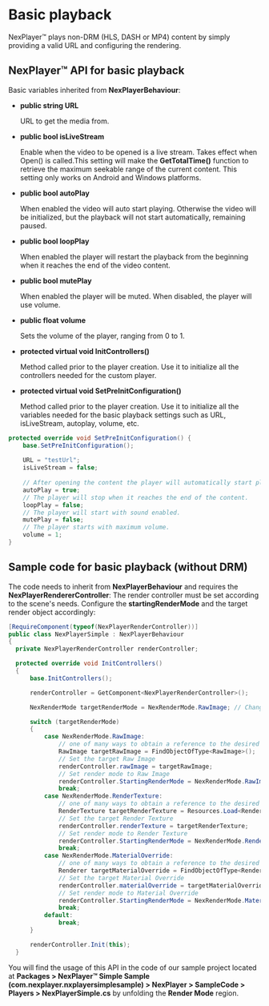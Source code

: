 # Basic playback

NexPlayer™ plays non-DRM (HLS, DASH or MP4) content by simply providing a valid URL and configuring the rendering.

## NexPlayer™ API for basic playback

Basic variables inherited from **NexPlayerBehaviour**:

- **public string URL**

    URL to get the media from.

- **public bool isLiveStream**

    Enable when the video to be opened is a live stream. Takes effect when Open() is called.This setting will make the **GetTotalTime()** function to retrieve the maximum seekable range of the current content. This setting only works on Android and Windows platforms.

- **public bool autoPlay**
    
    When enabled the video will auto start playing. Otherwise the video will be initialized, but the playback will not start automatically, remaining paused.

- **public bool loopPlay**
    
    When enabled the player will restart the playback from the beginning when it reaches the end of the video content.

- **public bool mutePlay**
    
    When enabled the player will be muted. When disabled, the player will use volume.

- **public float volume**
    
    Sets the volume of the player, ranging from 0 to 1.

- **protected virtual void InitControllers()**  

    Method called prior to the player creation. Use it to initialize all the controllers needed for the custom player.

- **protected virtual void SetPreInitConfiguration()**  

    Method called prior to the player creation. Use it to initialize all the variables needed for the basic playback settings such as URL, isLiveStream, autoplay, volume, etc.

```csharp
protected override void SetPreInitConfiguration() {
	base.SetPreInitConfiguration();
	
	URL = "testUrl";
	isLiveStream = false;
	
	// After opening the content the player will automatically start playing.
	autoPlay = true;
	// The player will stop when it reaches the end of the content.
	loopPlay = false;
	// The player will start with sound enabled.
	mutePlay = false;
	// The player starts with maximum volume.
	volume = 1;
}
```

## Sample code for basic playback (without DRM)

The code needs to inherit from **NexPlayerBehaviour** and requires the **NexPlayerRendererController**: The render controller must be set according to the scene's needs. Configure the **startingRenderMode** and the target render object accordingly:

```csharp
[RequireComponent(typeof(NexPlayerRenderController))]
public class NexPlayerSimple : NexPlayerBehaviour
{
  private NexPlayerRenderController renderController;

  protected override void InitControllers()
  {
      base.InitControllers();

      renderController = GetComponent<NexPlayerRenderController>();

      NexRenderMode targetRenderMode = NexRenderMode.RawImage; // Change the sample's render mode

      switch (targetRenderMode)
      {
          case NexRenderMode.RawImage:
              // one of many ways to obtain a reference to the desired Raw Image
              RawImage targetRawImage = FindObjectOfType<RawImage>();
              // Set the target Raw Image
              renderController.rawImage = targetRawImage;
              // Set render mode to Raw Image
              renderController.StartingRenderMode = NexRenderMode.RawImage;
              break;
          case NexRenderMode.RenderTexture:
              // one of many ways to obtain a reference to the desired Render Texture
              RenderTexture targetRenderTexture = Resources.Load<RenderTexture>("PathToAssetInsideResources");
              // Set the target Render Texture
              renderController.renderTexture = targetRenderTexture;
              // Set render mode to Render Texture
              renderController.StartingRenderMode = NexRenderMode.RenderTexture;
              break;
          case NexRenderMode.MaterialOverride:
              // one of many ways to obtain a reference to the desired Material Override
              Renderer targetMaterialOverride = FindObjectOfType<Renderer>();
              // Set the target Material Override
              renderController.materialOverride = targetMaterialOverride;
              // Set render mode to Material Override
              renderController.StartingRenderMode = NexRenderMode.MaterialOverride;
              break;
          default:
              break;
      }

      renderController.Init(this);
  }
```

You will find the usage of this API in the code of our sample project located at **Packages > NexPlayer™ Simple Sample (com.nexplayer.nxplayersimplesample) > NexPlayer > SampleCode > Players > NexPlayerSimple.cs** by unfolding the **Render Mode** region.